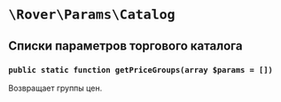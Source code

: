 # `\Rover\Params\Catalog` 
## Списки параметров торгового каталога
### `public static function getPriceGroups(array $params = [])`
Возвращает группы цен.